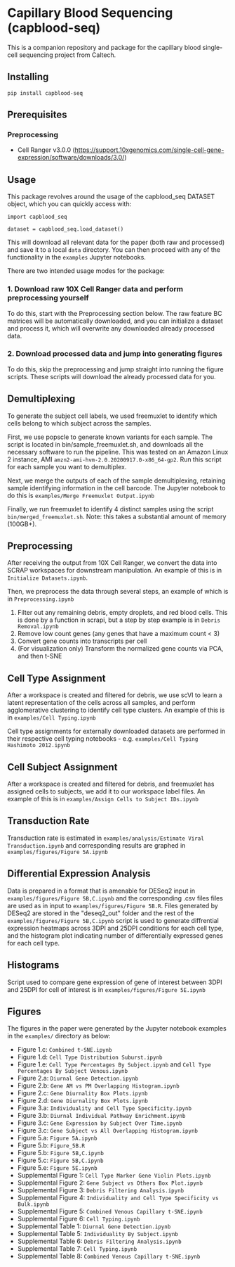 # Capillary Blood Sequencing (capblood-seq)

This is a companion repository and package for the capillary blood single-cell
sequencing project from Caltech.

## Installing
```
pip install capblood-seq
```

## Prerequisites


### Preprocessing
- Cell Ranger v3.0.0 (https://support.10xgenomics.com/single-cell-gene-expression/software/downloads/3.0/)

## Usage

This package revolves around the usage of the capblood_seq DATASET object, which
you can quickly access with:
```
import capblood_seq

dataset = capblood_seq.load_dataset()
```

This will download all relevant data for the paper (both raw and processed)
and save it to a local ```data``` directory. You can then proceed with any
of the functionality in the ```examples``` Jupyter notebooks.

There are two intended usage modes for the package:
### 1. Download raw 10X Cell Ranger data and perform preprocessing yourself

To do this, start with the Preprocessing section below. The raw feature
BC matrices will be automatically downloaded, and you can initialize a dataset
and process it, which will overwrite any downloaded already processed data.

### 2. Download processed data and jump into generating figures

To do this, skip the preprocessing and jump straight into running the figure
scripts. These scripts will download the already processed data for you.

## Demultiplexing

To generate the subject cell labels, we used freemuxlet to identify which cells belong to which subject across the samples.

First, we use popscle to generate known variants for each sample. The script is located in bin/sample_freemuxlet.sh, and downloads all the necessary software to run the pipeline. This was tested on an Amazon Linux 2 instance, AMI ```amzn2-ami-hvm-2.0.20200917.0-x86_64-gp2```. Run this script for each sample you want to demultiplex.

Next, we merge the outputs of each of the sample demultiplexing, retaining sample identifying information in the cell barcode. The Jupyter notebook to do this is ```examples/Merge Freemuxlet Output.ipynb```

Finally, we run freemuxlet to identify 4 distinct samples using the script ```bin/merged_freemuxlet.sh```. Note: this takes a substantial amount of memory (100GB+).

## Preprocessing

After receiving the output from 10X Cell Ranger, we convert the data into
SCRAP workspaces for downstream manipulation. An example of this is in
 ```Initialize Datasets.ipynb```.
 
 Then, we preprocess the data through several steps, an example of which is in
 ```Preprocessing.ipynb```
 1. Filter out any remaining debris, empty droplets, and red blood cells. This
 is done by a function in scrapi, but a step by step example is in 
 ```Debris Removal.ipynb```
 2. Remove low count genes (any genes that have a maximum count < 3)
 3. Convert gene counts into transcripts per cell
 4. (For visualization only) Transform the normalized gene counts via PCA, and
 then t-SNE

## Cell Type Assignment

After a workspace is created and filtered for debris, we use scVI to learn a latent representation of the cells across all samples, and perform agglomerative clustering to identify cell type clusters. An example of this is in ```examples/Cell Typing.ipynb```

Cell type assignments for externally downloaded datasets are performed in their respective cell typing notebooks - e.g. ```examples/Cell Typing Hashimoto 2012.ipynb```
 
## Cell Subject Assignment
 
After a workspace is created and filtered for debris, and freemuxlet has assigned cells to subjects, we add it to our workspace label files. An example of this is in ```examples/Assign Cells to Subject IDs.ipynb```


## Transduction Rate ##
Transduction rate is estimated in ```examples/analysis/Estimate Viral Transduction.ipynb``` and corresponding results are graphed in ```examples/figures/Figure 5A.ipynb```

## Differential Expression Analysis ##
Data is prepared in a format that is amenable for DESeq2 input in ```examples/figures/Figure 5B,C.ipynb``` and the corresponding .csv files files are used as in input to ```examples/figures/Figure 5B.R```. Files generated by DESeq2 are stored in the "deseq2_out" folder and the rest of the ```examples/figures/Figure 5B,C.ipynb``` script is used to generate diffrential expression heatmaps across 3DPI and 25DPI conditions for each cell type, and the histogram plot indicating number of differentially expressed genes for each cell type. 

## Histograms ##
Script used to compare gene expression of gene of interest between 3DPI and 25DPI for cell of interest is in ```examples/figures/Figure 5E.ipynb```


## Figures
The figures in the paper were generated by the Jupyter notebook examples in the
```examples/``` directory as below:

- Figure 1.c: ```Combined t-SNE.ipynb```
- Figure 1.d: ```Cell Type Distribution Suburst.ipynb```
- Figure 1.e: ```Cell Type Percentages By Subject.ipynb``` and ```Cell Type Percentages By Subject Venous.ipynb```
- Figure 2.a: ```Diurnal Gene Detection.ipynb```
- Figure 2.b: ```Gene AM vs PM Overlapping Histogram.ipynb```
- Figure 2.c: ```Gene Diurnality Box Plots.ipynb```
- Figure 2.d: ```Gene Diurnality Box Plots.ipynb```
- Figure 3.a: ```Individuality and Cell Type Specificity.ipynb```
- Figure 3.b: ```Diurnal Individual Pathway Enrichment.ipynb```
- Figure 3.c: ```Gene Expression by Subject Over Time.ipynb```
- Figure 3.c: ```Gene Subject vs All Overlapping Histogram.ipynb```
- Figure 5.a: ```Figure 5A.ipynb```
- Figure 5.b: ```Figure_5B.R```
- Figure 5.b: ```Figure 5B,C.ipynb```
- Figure 5.c: ```Figure 5B,C.ipynb```
- Figure 5.e: ```Figure 5E.ipynb```
- Supplemental Figure 1: ```Cell Type Marker Gene Violin Plots.ipynb```
- Supplemental Figure 2: ```Gene Subject vs Others Box Plot.ipynb```
- Supplemental Figure 3: ```Debris Filtering Analysis.ipynb```
- Supplemental Figure 4: ```Individuality and Cell Type Specificity vs Bulk.ipynb```
- Supplemental Figure 5: ```Combined Venous Capillary t-SNE.ipynb```
- Supplemental Figure 6: ```Cell Typing.ipynb```
- Supplemental Table 1: ```Diurnal Gene Detection.ipynb```
- Supplemental Table 5: ```Individuality By Subject.ipynb```
- Supplemental Table 6: ```Debris Filtering Analysis.ipynb```
- Supplemental Table 7: ```Cell Typing.ipynb```
- Supplemental Table 8: ```Combined Venous Capillary t-SNE.ipynb```

